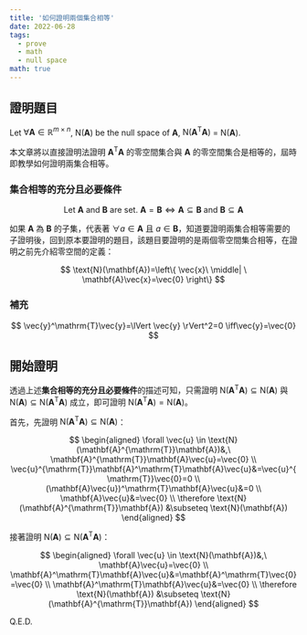 ```yaml
---
title: '如何證明兩個集合相等'
date: 2022-06-28
tags:
  - prove
  - math
  - null space
math: true
---
```


## 證明題目
Let $\forall \mathbf{A} \in \mathbb{R}^{m\times n}$, $\text{N}(\mathbf{A})$ be the null space of $\mathbf{A}$, $\text{N}(\mathbf{A}^{\mathrm{T}} \mathbf{A})$ = $\text{N}(\mathbf{A})$.  

本文章將以直接證明法證明 $\mathbf{A}^{\mathrm{T}} \mathbf{A}$ 的零空間集合與 $\mathbf{A}$ 的零空間集合是相等的，屆時即教學如何證明兩集合相等。

### 集合相等的充分且必要條件

$$
\text{Let }\mathbf{A} \text{ and } \mathbf{B} \text{ are set. } \mathbf{A} = \mathbf{B}  \iff  \mathbf{A} \subseteq \mathbf{B} \text{ and } \mathbf{B} \subseteq \mathbf{A}
$$

如果 $\mathbf{A}$ 為 $\mathbf{B}$ 的子集，代表著 $\forall a \in \mathbf{A}$ 且 $a \in \mathbf{B}$，知道要證明兩集合相等需要的子證明後，回到原本要證明的題目，該題目要證明的是兩個零空間集合相等，在證明之前先介紹零空間的定義：

$$
\text{N}(\mathbf{A})=\left\{ \vec{x}\  \middle| \ \mathbf{A}\vec{x}=\vec{0} \right\}
$$

### 補充

$$
\vec{y}^\mathrm{T}\vec{y}=\lVert \vec{y} \rVert^2=0 \iff\vec{y}=\vec{0}
$$

## 開始證明
透過上述**集合相等的充分且必要條件**的描述可知，只需證明 $\text{N}(\mathbf{A}^{\mathrm{T}}\mathbf{A}) \subseteq \text{N}(\mathbf{A})$ 與 $\text{N}(\mathbf{A}) \subseteq \text{N}(\mathbf{A}^{\mathrm{T}}\mathbf{A})$ 成立，即可證明 $\text{N}(\mathbf{A}^{\mathrm{T}} \mathbf{A}) = \text{N}(\mathbf{A})$。 

首先，先證明 $\text{N}(\mathbf{A}^{\mathrm{T}}\mathbf{A}) \subseteq \text{N}(\mathbf{A})$：

$$
\begin{aligned}
  \forall \vec{u} \in \text{N}(\mathbf{A}^{\mathrm{T}}\mathbf{A})&,\ \mathbf{A}^{\mathrm{T}}\mathbf{A}\vec{u}=\vec{0} \\
  \vec{u}^{\mathrm{T}}\mathbf{A}^\mathrm{T}\mathbf{A}\vec{u}&=\vec{u}^{\mathrm{T}}\vec{0}=0 \\
  (\mathbf{A}\vec{u})^\mathrm{T}\mathbf{A}\vec{u}&=0 \\
  \mathbf{A}\vec{u}&=\vec{0} \\
  \therefore \text{N}(\mathbf{A}^{\mathrm{T}}\mathbf{A}) &\subseteq \text{N}(\mathbf{A})
\end{aligned}
$$

接著證明 $\text{N}(\mathbf{A}) \subseteq \text{N}(\mathbf{A}^{\mathrm{T}}\mathbf{A})$：

$$
\begin{aligned}
  \forall \vec{u} \in \text{N}(\mathbf{A})&,\ \mathbf{A}\vec{u}=\vec{0} \\
  \mathbf{A}^\mathrm{T}\mathbf{A}\vec{u}&=\mathbf{A}^\mathrm{T}\vec{0}=\vec{0} \\
  \mathbf{A}^\mathrm{T}\mathbf{A}\vec{u}&=\vec{0} \\
  \therefore \text{N}(\mathbf{A}) &\subseteq \text{N}(\mathbf{A}^{\mathrm{T}}\mathbf{A})
\end{aligned}
$$

Q.E.D.